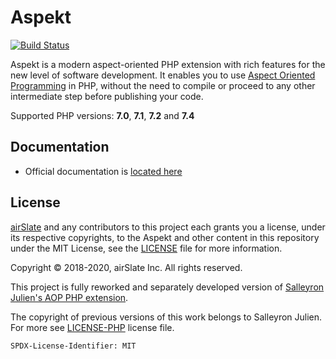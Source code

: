 # Aspekt

[![Build Status][actions badge]][actions link]

Aspekt is a modern aspect-oriented PHP extension with rich features for the new
level of software development. It enables you to use [Aspect Oriented
Programming][aop] in PHP, without the need to compile or proceed to any other
intermediate step before publishing your code.

Supported PHP versions: **7.0**, **7.1**, **7.2** and **7.4**

Documentation
-------------
* Official documentation is [located here](./doc)

License
-------

[airSlate](https://airslate.com/) and any contributors to this project each
grants you a license, under its respective copyrights, to the Aspekt and other
content in this repository under the MIT License, see the [LICENSE](./LICENSE)
file for more information.<br>

Copyright © 2018-2020, airSlate Inc. All rights reserved.<br>

This project is fully reworked and separately developed version of [Salleyron
Julien's AOP PHP extension](https://github.com/AOP-PHP/AOP).<br>

The copyright of previous versions of this work belongs to Salleyron Julien.
For more see [LICENSE-PHP](./LICENSE-PHP) license file.

`SPDX-License-Identifier: MIT`

[actions link]: https://github.com/airslate-oss/php-aspekt/actions
[actions badge]: https://github.com/airslate-oss/php-aspekt/workflows/build/badge.svg
[aop]: https://en.wikipedia.org/wiki/Aspect-oriented_programming
